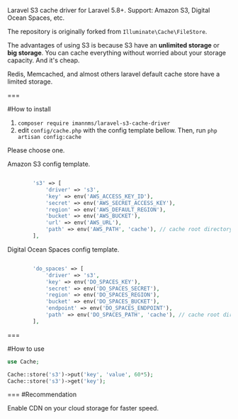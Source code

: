 Laravel S3 cache driver for Laravel 5.8+. Support: Amazon S3, Digital Ocean Spaces, etc.

The repository is originally forked from `Illuminate\Cache\FileStore`.

The advantages of using S3 is because S3 have an **unlimited storage** or **big storage**. You can cache everything without worried about your storage capacity. And it's cheap.

Redis, Memcached, and almost others laravel default cache store have a limited storage.

===

#How to install

1. `composer require imannms/laravel-s3-cache-driver`
2. edit `config/cache.php` with the config template bellow. Then, run `php artisan config:cache`

Please choose one.

Amazon S3 config template.
```php

        's3' => [
            'driver' => 's3',
            'key' => env('AWS_ACCESS_KEY_ID'),
            'secret' => env('AWS_SECRET_ACCESS_KEY'),
            'region' => env('AWS_DEFAULT_REGION'),
            'bucket' => env('AWS_BUCKET'),
            'url' => env('AWS_URL'),
			'path' => env('AWS_PATH', 'cache'), // cache root directory, you can change it to suit your need
        ],

```

Digital Ocean Spaces config template.
```php

		'do_spaces' => [
			'driver' => 's3',
			'key' => env('DO_SPACES_KEY'),
			'secret' => env('DO_SPACES_SECRET'),
			'region' => env('DO_SPACES_REGION'),
			'bucket' => env('DO_SPACES_BUCKET'),
			'endpoint' => env('DO_SPACES_ENDPOINT'),
			'path' => env('DO_SPACES_PATH', 'cache'), // cache root directory, you can change it to suit your need
		],

```

===

#How to use

```php
use Cache;

Cache::store('s3')->put('key', 'value', 60*5);
Cache::store('s3')->get('key');

```

===
#Recommendation

Enable CDN on your cloud storage for faster speed.
